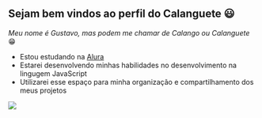 ## Sejam bem vindos ao perfil do Calanguete 😃

_Meu nome é Gustavo, mas podem me chamar de Calango ou Calanguete_ 😁 

- Estou estudando na [Alura](https://www.alura.com.br)
- Estarei desenvolvendo minhas habilidades no desenvolvimento na lingugem JavaScript
- Utilizarei esse espaço para minha organização e compartilhamento dos meus projetos

![](https://media1.tenor.com/m/qrcq3rlyDioAAAAC/haikyuu-nishinoya.gif)

